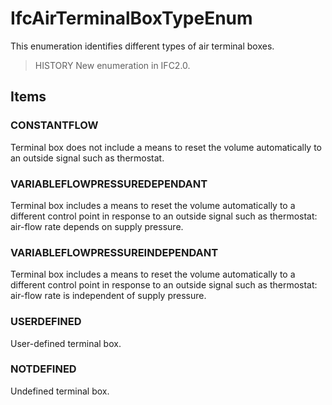 # IfcAirTerminalBoxTypeEnum

This enumeration identifies different types of air terminal boxes.
<!-- end of short definition -->


> HISTORY New enumeration in IFC2.0.

## Items

### CONSTANTFLOW
Terminal box does not include a means to reset the volume automatically to an outside signal such as thermostat.

### VARIABLEFLOWPRESSUREDEPENDANT
Terminal box includes a means to reset the volume automatically to a different control point in response to an outside signal such as thermostat: air-flow rate depends on supply pressure.

### VARIABLEFLOWPRESSUREINDEPENDANT
Terminal box includes a means to reset the volume automatically to a different control point in response to an outside signal such as thermostat: air-flow rate is independent of supply pressure.

### USERDEFINED
User-defined terminal box.

### NOTDEFINED
Undefined terminal box.
